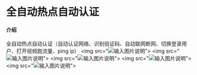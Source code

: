 # 全自动热点自动认证

#### 介绍
全自动热点自动认证（自动认证网络、识别验证码、自动联网断网、切换登录用户、打开视频跑流量、ping ip）
<img src="![输入图片说明](https://images.gitee.com/uploads/images/2020/1208/181503_96f453dc_1206528.png "屏幕截图.png")">
<img src="![输入图片说明](https://images.gitee.com/uploads/images/2020/1208/181508_5e66f11f_1206528.png "屏幕截图.png")">
<img src="![输入图片说明](https://images.gitee.com/uploads/images/2020/1208/181512_1582b5f5_1206528.png "屏幕截图.png")">
<img src="![输入图片说明](https://images.gitee.com/uploads/images/2020/1208/181522_2af67d72_1206528.png "屏幕截图.png")">
<img src="![输入图片说明](https://images.gitee.com/uploads/images/2020/1208/181518_9c2e3eed_1206528.png "屏幕截图.png")">
